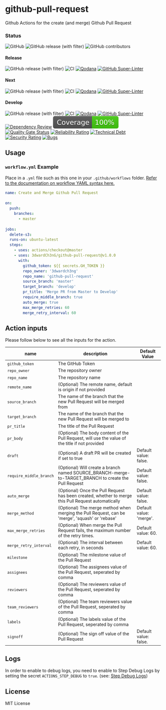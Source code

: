 # github-pull-request

Github Actions for the create (and merge) Github Pull Request

### Status
![GitHub](https://img.shields.io/github/license/3dwardch3ng/github-pull-request)
![GitHub release (with filter)](https://img.shields.io/github/v/release/3dwardch3ng/github-pull-request)
![GitHub contributors](https://img.shields.io/github/contributors/3dwardch3ng/github-pull-request)
#### Release
![GitHub release (with filter)](https://img.shields.io/github/v/release/3dwardch3ng/github-pull-request)
![CI](https://github.com/3dwardCh3nG/github-pull-request/actions/workflows/ci.yml/badge.svg?branch=main)
[![Qodana](https://github.com/3dwardCh3nG/github-pull-request/actions/workflows/qodana_code_quality.yml/badge.svg?branch=main)](https://github.com/3dwardCh3nG/github-pull-request/actions/workflows/qodana_code_quality.yml)
[![GitHub Super-Linter](https://github.com/3dwardCh3nG/github-pull-request/actions/workflows/linter.yml/badge.svg?branch=main)](https://github.com/super-linter/super-linter)
#### Next
![GitHub release (with filter)](https://img.shields.io/github/v/release/3dwardch3ng/github-pull-request?filter=*-next*)
![CI](https://github.com/3dwardCh3nG/github-pull-request/actions/workflows/ci.yml/badge.svg?branch=next)
[![Qodana](https://github.com/3dwardCh3nG/github-pull-request/actions/workflows/qodana_code_quality.yml/badge.svg?branch=next)](https://github.com/3dwardCh3nG/github-pull-request/actions/workflows/qodana_code_quality.yml)
[![GitHub Super-Linter](https://github.com/3dwardCh3nG/github-pull-request/actions/workflows/linter.yml/badge.svg?branch=next)](https://github.com/super-linter/super-linter)
#### Develop
![GitHub release (with filter)](https://img.shields.io/github/v/release/3dwardch3ng/github-pull-request?filter=*-develop*)
![CI](https://github.com/3dwardCh3nG/github-pull-request/actions/workflows/ci.yml/badge.svg?branch=develop)
[![Qodana](https://github.com/3dwardCh3nG/github-pull-request/actions/workflows/qodana_code_quality.yml/badge.svg?branch=develop)](https://github.com/3dwardCh3nG/github-pull-request/actions/workflows/qodana_code_quality.yml)
[![GitHub Super-Linter](https://github.com/3dwardCh3nG/github-pull-request/actions/workflows/linter.yml/badge.svg?branch=develop)](https://github.com/super-linter/super-linter)
[![Dependency Review](https://github.com/3dwardCh3nG/github-pull-request/actions/workflows/dependency-review.yml/badge.svg)](https://github.com/3dwardCh3nG/github-pull-request/actions/workflows/dependency-review.yml)
![Unit Test](badges/coverage.svg)
[![Quality Gate Status](https://sonarcloud.io/api/project_badges/measure?project=3dwardCh3nG_github-pull-request&metric=alert_status)](https://sonarcloud.io/summary/new_code?id=3dwardCh3nG_github-pull-request)
[![Reliability Rating](https://sonarcloud.io/api/project_badges/measure?project=3dwardCh3nG_github-pull-request&metric=reliability_rating)](https://sonarcloud.io/summary/new_code?id=3dwardCh3nG_github-pull-request)
[![Technical Debt](https://sonarcloud.io/api/project_badges/measure?project=3dwardCh3nG_github-pull-request&metric=sqale_index)](https://sonarcloud.io/summary/new_code?id=3dwardCh3nG_github-pull-request)
[![Security Rating](https://sonarcloud.io/api/project_badges/measure?project=3dwardCh3nG_github-pull-request&metric=security_rating)](https://sonarcloud.io/summary/new_code?id=3dwardCh3nG_github-pull-request)
[![Bugs](https://sonarcloud.io/api/project_badges/measure?project=3dwardCh3nG_github-pull-request&metric=bugs)](https://sonarcloud.io/summary/new_code?id=3dwardCh3nG_github-pull-request)

## Usage

### `workflow.yml` Example

Place in a `.yml` file such as this one in your `.github/workflows` folder. [Refer to the documentation on workflow YAML syntax here.](https://help.github.com/en/articles/workflow-syntax-for-github-actions)

```yaml
name: Create and Merge Github Pull Request

on:
  push:
    branches:
      - master

jobs:
  delete-s3:
  runs-on: ubuntu-latest
  steps:
    - uses: actions/checkout@master
    - uses: 3dwardCh3nG/github-pull-request@v1.0.0
      with:
        github_token: ${{ secrets.GH_TOKEN }}
        repo_owner: '3dwardch3ng'
        repo_name: 'github-pull-request'
        source_branch: 'master'
        target_branch: 'develop'
        pr_title: 'Merge PR from Master to Develop'
        require_middle_branch: true
        auto_merge: true
        max_merge_retries: 60
        merge_retry_interval: 60
```

## Action inputs
Please follow below to see all the inputs for the action.

| name                          | description                                                                                           | Default Value           |
|-------------------------------|-------------------------------------------------------------------------------------------------------|-------------------------|
| `github_token`                | The GitHub Token                                                                                      |                         |
| `repo_owner`                  | The repository owner                                                                                  |                         | 
| `repo_name`                   | The repository name                                                                                   |                         |
| `remote_name`                 | (Optional) The remote name, default is origin if not provided                                         |                         |
| `source_branch`               | The name of the branch that the new Pull Request will be merged from                                  |                         |
| `target_branch`               | The name of the branch that the new Pull Request will be merged to                                    |                         |
| `pr_title`                    | The title of the Pull Request                                                                         |                         |
| `pr_body`                     | (Optional) The body content of the Pull Request, will use the value of the title if not provided      |                         |
| `draft`                       | (Optional) A draft PR will be created if set to true                                                  | Default value: false.   |
| `require_middle_branch`       | (Optional) Will create a branch named SOURCE_BRANCH-merge-to-TARGET_BRANCH to create the Pull Request | Default value: false.   |
| `auto_merge`                  | (Optional) Once the Pull Request has been created, whether to merge this Pull Request automatically   | Default value: false.   |
| `merge_method`                | (Optional) The merge method when merging the Pull Request, can be 'merge', 'squash' or 'rebase'       | Default value: 'merge'. |
| `max_merge_retries`           | (Optional) When merge the Pull Request fails, the maximum number of the retry times.                  | Default value: 60.      |
| `merge_retry_interval`        | (Optional) The interval between each retry, in seconds                                                | Default value: 60.      |
| `milestone`                   | (Optional) The milestone value of the Pull Request                                                    |                         |
| `assignees`                   | (Optional) The assignees value of the Pull Request, seperated by comma                                |                         |
| `reviewers`                   | (Optional) The reviewers value of the Pull Request, seperated by comma                                |                         |
| `team_reviewers`              | (Optional) The team reviewers value of the Pull Request, seperated by comma                           |                         |
| `labels`                      | (Optional) The labels value of the Pull Request, seperated by comma                                   |                         |
| `signoff`                     | (Optional) The sign off value of the Pull Request                                                     | Default value: false.   |

## Logs
In order to enable to debug logs, you need to enable to Step Debug Logs by setting the secret `ACTIONS_STEP_DEBUG` to `true`. (see: [Step Debug Logs](https://github.com/actions/toolkit/blob/master/docs/action-debugging.md#step-debug-logs))

## License
MIT License
